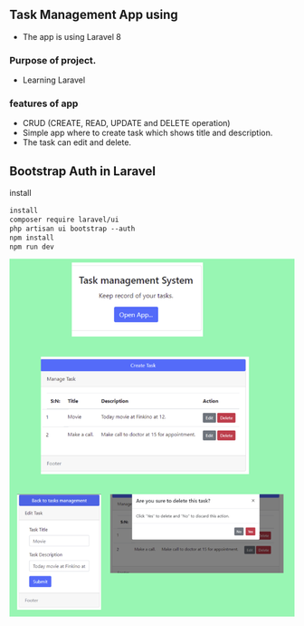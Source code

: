 ## Task Management App using 

- The app is using Laravel 8

### Purpose of project.
- Learning Laravel

### features of app
- CRUD (CREATE, READ, UPDATE and DELETE operation)
- Simple app where to create task which shows title and description.
- The task can edit and delete.

## Bootstrap Auth in Laravel

install 
```code
install 
composer require laravel/ui
php artisan ui bootstrap --auth
npm install
npm run dev
```

![Task Management](public/uploads/task-management.png)